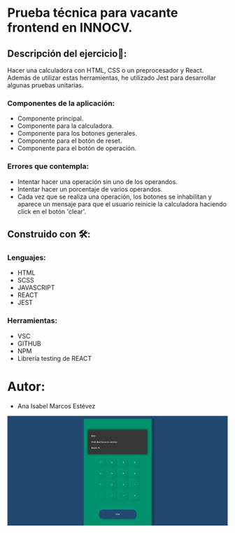 # Prueba técnica para vacante frontend en INNOCV.

## Descripción del ejercicio:rocket::

 Hacer una calculadora con HTML, CSS o un preprocesador y React.
 Además de utilizar estas herramientas, he utilizado Jest para desarrollar algunas pruebas unitarias.

### Componentes de la aplicación:

- Componente principal.
- Componente para la calculadora.
- Componente para los botones generales.
- Componente para el botón de reset.
- Componente para el botón de operación.


### Errores que contempla:
- Intentar hacer una operación sin uno de los operandos.
- Intentar hacer un porcentaje de varios operandos.
- Cada vez que se realiza una operación, los botones se inhabilitan y aparece un mensaje para que el usuario reinicie la calculadora haciendo click en el botón 'clear'.


## Construido con 🛠️:

### Lenguajes:

- HTML
- SCSS
- JAVASCRIPT
- REACT
- JEST

### Herramientas:

- VSC
- GITHUB
- NPM
- Librería testing de REACT

# Autor:

- Ana Isabel Marcos Estévez

![Imagen de la calculadora](https://github.com/Aimarest/Calculadora-en-React/blob/main/docs/images/image.png)
